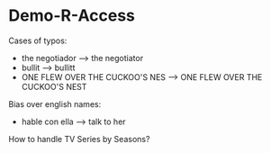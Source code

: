 # Demo-R-Access


Cases of typos:
 - the negotiador --> the negotiator
 - bullit --> bullitt
 - ONE FLEW OVER THE CUCKOO'S NES --> ONE FLEW OVER THE CUCKOO'S NEST
 
 Bias over english names:
 - hable con ella --> talk to her
 
 
 How to handle TV Series by Seasons?